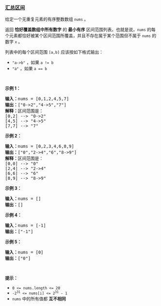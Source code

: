 ### [汇总区间](https://leetcode-cn.com/problems/summary-ranges)

<p>给定一个无重复元素的有序整数数组 <code>nums</code> 。</p>

<p>返回 <strong>恰好覆盖数组中所有数字</strong> 的 <strong>最小有序</strong> 区间范围列表。也就是说，<code>nums</code> 的每个元素都恰好被某个区间范围所覆盖，并且不存在属于某个范围但不属于 <code>nums</code> 的数字 <code>x</code> 。</p>

<p>列表中的每个区间范围 <code>[a,b]</code> 应该按如下格式输出：</p>

<ul>
	<li><code>&quot;a-&gt;b&quot;</code> ，如果 <code>a != b</code></li>
	<li><code>&quot;a&quot;</code> ，如果 <code>a == b</code></li>
</ul>

<p>&nbsp;</p>

<p><strong>示例 1：</strong></p>

<pre><strong>输入：</strong>nums = [0,1,2,4,5,7]
<strong>输出：</strong>[&quot;0-&gt;2&quot;,&quot;4-&gt;5&quot;,&quot;7&quot;]
<strong>解释：</strong>区间范围是：
[0,2] --&gt; &quot;0-&gt;2&quot;
[4,5] --&gt; &quot;4-&gt;5&quot;
[7,7] --&gt; &quot;7&quot;
</pre>

<p><strong>示例 2：</strong></p>

<pre><strong>输入：</strong>nums = [0,2,3,4,6,8,9]
<strong>输出：</strong>[&quot;0&quot;,&quot;2-&gt;4&quot;,&quot;6&quot;,&quot;8-&gt;9&quot;]
<strong>解释：</strong>区间范围是：
[0,0] --&gt; &quot;0&quot;
[2,4] --&gt; &quot;2-&gt;4&quot;
[6,6] --&gt; &quot;6&quot;
[8,9] --&gt; &quot;8-&gt;9&quot;
</pre>

<p><strong>示例 3：</strong></p>

<pre><strong>输入：</strong>nums = []
<strong>输出：</strong>[]
</pre>

<p><strong>示例 4：</strong></p>

<pre><strong>输入：</strong>nums = [-1]
<strong>输出：</strong>[&quot;-1&quot;]
</pre>

<p><strong>示例 5：</strong></p>

<pre><strong>输入：</strong>nums = [0]
<strong>输出：</strong>[&quot;0&quot;]
</pre>

<p>&nbsp;</p>

<p><strong>提示：</strong></p>

<ul>
	<li><code>0 &lt;= nums.length &lt;= 20</code></li>
	<li><code>-2<sup>31</sup> &lt;= nums[i] &lt;= 2<sup>31</sup> - 1</code></li>
	<li><code>nums</code> 中的所有值都 <strong>互不相同</strong></li>
</ul>
